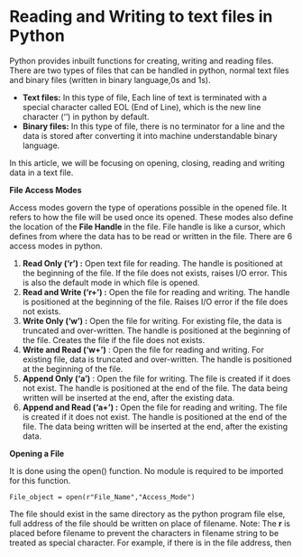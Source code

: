 Reading and Writing to text files in Python
===========================================

Python provides inbuilt functions for creating, writing and reading files. There are two types of files that can be handled in python, normal text files and binary files (written in binary language,0s and 1s).

-   **Text files:** In this type of file, Each line of text is terminated with a special character called EOL (End of Line), which is the new line character (‘’) in python by default.
-   **Binary files:** In this type of file, there is no terminator for a line and the data is stored after converting it into machine understandable binary language.

In this article, we will be focusing on opening, closing, reading and writing data in a text file.

**File Access Modes**

Access modes govern the type of operations possible in the opened file. It refers to how the file will be used once its opened. These modes also define the location of the **File Handle** in the file. File handle is like a cursor, which defines from where the data has to be read or written in the file. There are 6 access modes in python.

1.  **Read Only (‘r’) :** Open text file for reading. The handle is positioned at the beginning of the file. If the file does not exists, raises I/O error. This is also the default mode in which file is opened.
2.  **Read and Write (‘r+’) :** Open the file for reading and writing. The handle is positioned at the beginning of the file. Raises I/O error if the file does not exists.
3.  **Write Only (‘w’) :** Open the file for writing. For existing file, the data is truncated and over-written. The handle is positioned at the beginning of the file. Creates the file if the file does not exists.
4.  **Write and Read (‘w+’)** : Open the file for reading and writing. For existing file, data is truncated and over-written. The handle is positioned at the beginning of the file.
5.  **Append Only (‘a’)** : Open the file for writing. The file is created if it does not exist. The handle is positioned at the end of the file. The data being written will be inserted at the end, after the existing data.
6.  **Append and Read (‘a+’) :** Open the file for reading and writing. The file is created if it does not exist. The handle is positioned at the end of the file. The data being written will be inserted at the end, after the existing data.

**Opening a File**

It is done using the open() function. No module is required to be imported for this function.

    File_object = open(r"File_Name","Access_Mode")

The file should exist in the same directory as the python program file else, full address of the file should be written on place of filename. Note: The **r** is placed before filename to prevent the characters in filename string to be treated as special character. For example, if there is in the file address, then
